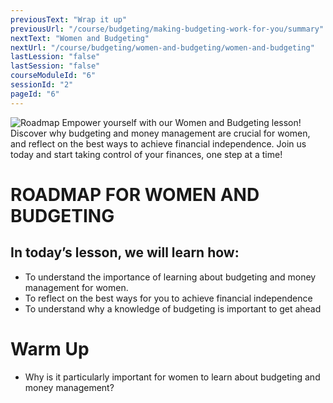 ```yaml
---
previousText: "Wrap it up"
previousUrl: "/course/budgeting/making-budgeting-work-for-you/summary"
nextText: "Women and Budgeting"
nextUrl: "/course/budgeting/women-and-budgeting/women-and-budgeting"
lastLession: "false"
lastSession: "false"
courseModuleId: "6"
sessionId: "2"
pageId: "6"
---
```



![Roadmap](/assets/img/roadmap.png)
<sparkle-character-intro class="shift-up-overlap" position="right" character="yuna">
Empower yourself with our Women and Budgeting lesson! Discover why budgeting and money management are crucial for women, and reflect on the best ways to achieve financial independence. Join us today and start taking control of your finances, one step at a time!</sparkle-character-intro>

# ROADMAP FOR WOMEN AND BUDGETING

## In today’s lesson, we will learn how:

- To understand the importance of learning about budgeting and money management for women.
- To reflect on the best ways for you to achieve financial independence
- To understand why a knowledge of budgeting is important to get ahead

# Warm Up

- Why is it particularly important for women to learn about budgeting and money management?
